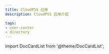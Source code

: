 ```yaml
---
title: CloudPSS 应用
description: CloudPSS 应用介绍

tags: 
- user-center
- directory
---
```


import DocCardList from '@theme/DocCardList';

<DocCardList />

